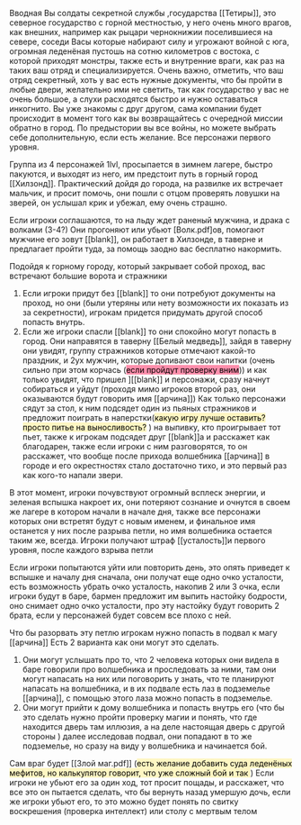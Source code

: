 Вводная 
Вы солдаты секретной службы ,государства  [[Тетиры]], это северное государство с горной местностью, у него очень много врагов, как внешних, например как  рыцари чернокнижии поселившиеся  на севере, соседи Васы которые набирают силу и угрожают войной с юга, огромная леденёная пустошь на сотню километров с востока, с которой приходят монстры, также есть и  внутренние  враги, как раз на таких ваш отряд и специализируется.
Очень важно, отметить, что ваш отряд секретный, хоть у вас есть нужные документы, что бы пройти в любые двери, желательно ими не светить, так как государство у вас не очень большое, а слухи расходятся быстро и нужно оставаться инкогнито. 
Вы уже знакомы с друг другом, сама  компании будет происходит в момент того как вы возвращайтесь с очередной миссии обратно в город.
По предыстории вы все войны, но можете выбрать себе дополнительную, если есть желание.
Все персонажи первого уровня.


Группа из 4  персонажей 1lvl, просыпается в зимнем лагере, быстро пакуются, и выходят  из него, им предстоит путь в горный город [[Хилзонд]].
Практический дойдя до города, на развилке их встречает мальчик, и просит помочь, они пошли с отцом проверять ловушки на зверей, он услышал крик и убежал, ему очень страшно.

Если игроки соглашаются, то на льду ждет раненый мужчина, и драка с волками (3-4?) 
Они прогоняют или убьют [Волк.pdf]ов, помогают мужчине его зовут [[blank]], он работает в Хилзонде, в таверне и предлагает пройти туда, за помощь заодно вас бесплатно накормить.

Подойдя к горному городу, который закрывает собой проход, вас встречают большие ворота и стражники
1) Если игроки придут без [[blank]] то они потребуют документы на проход, но они  (были утеряны или нету возможности их показать из за секретности), игрокам придется придумать другой способ попасть внутрь.
2) Если же игроки спасли [[blank]] то они спокойно могут попасть в город.
Они направятся в таверну [[Белый медведь]], зайдя в таверну они увидят, группу стражников которые отмечают какой-то праздник, и 2ух мужчин, которые допивают свои напитки (очень сильно при этом корчась (<mark style="background: #FF5582A6;">если пройдут проверку вним</mark>)) и как только увидят, что пришел ][[blank]] и персонажи, сразу начнут собираться и уйдут
(проходя мимо игроков второй раз, они оказываются будут говорить имя [[арчина]])
Как только персонажи сядут за стол, к ним подсядет один из пьяных стражников и предложит поиграть в наперстки(<mark style="background: #FFF3A3A6;">какую игру лучше оставить? просто питье на выносливость?</mark> ) на выпивку, кто проигрывает тот пьет, также к игрокам подсядет друг [[blank]]а и расскажет как благодарен, также если игроки с ним разговорятся, то он расскажет, что вообще после прихода волшебника [[арчина]] в городе и его окрестностях стало достаточно тихо, и это первый раз как кого-то напали звери.
   
В этот момент, игроки почувствуют огромный всплеск энергии, и зеленая вспышка накроет их, они потеряют сознание и очнутся в своем же лагере в котором начали в начале дня, также все персонажи которых они встретят будут с новым именем, и финальное имя останется у них после разрыва петли, но имя волшебника остается таким же, всегда.
Игроки получают штраф [[усталость]]и первого уровня, после каждого взрыва петли

Если игроки попытаются уйти или повторить день, это опять приведет к вспышке и началу дня сначала, они получат еще одно очко усталости, есть возможность убрать очко усталость, накопив 2 или 3 очка, если игроки будут в баре, бармен предложит им выпить настойку бодрости, оно снимает одно очко усталости, про эту настойку будут говорить 2 брата, если у персонажей будет совсем все плохо с ней.  

Что бы разорвать эту петлю игрокам нужно попасть в подвал к магу [[арчина]]
Есть 2 варианта как они могут это сделать.

1) Они могут услышать про то, что 2 человека которых они видела в баре говорили про волшебника и проследовать за ними, там они могут напасать на них или поговорить у знать, что те планируют напасать на волшебника, и в их подвале есть лаз в подземелье [[арчина]], с помощью этого лаза можно попасть в подземелье.
2) Они могут прийти к дому волшебника и попасть внутрь его (что бы это сделать нужно пройти проверку магии и понять, что где находится дверь там иллюзия, а на деле настоящая дверь с другой стороны )  далее исследовав подвал, они попадают в то же подземелье, но сразу на виду у волшебника и начинается бой.

Сам враг будет  [[Злой маг.pdf]] (<mark style="background: #FFF3A3A6;">есть желание добавить суда леденёных мефитов, но калькулятор говорит, что уже сложный бой и так </mark>)
Если игроки не убьют его за один ход, тот просит пощады, и расскажет, что все это он пытается сделать, что бы вернуть назад умершую дочь, если же игроки убьют его, то это можно будет понять по свитку воскрешения (проверка интеллект) или столу с мертвым телом



